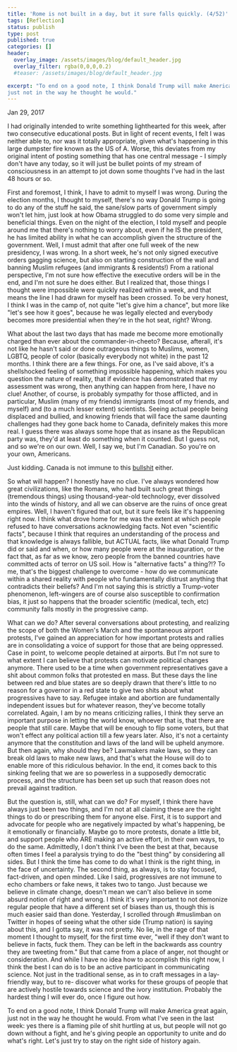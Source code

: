 ```yaml
---
title: 'Rome is not built in a day, but it sure falls quickly. (4/52)'
tags: [Reflection]
status: publish
type: post
published: true
categories: []
header:
  overlay_image: /assets/images/blog/default_header.jpg
  overlay_filter: rgba(0,0,0,0.2)
  #teaser: /assets/images/blog/default_header.jpg

excerpt: "To end on a good note, I think Donald Trump will make America great again,
just not in the way he thought he would."
---
```

Jan 29, 2017

I had originally intended to write something lighthearted for this week, after
two consecutive educational posts. But in light of recent events, I felt I was
neither able to, nor was it totally appropriate, given what's happening in
this large dumpster fire known as the US of A. Worse, this deviates from my
original intent of posting something that has one central message - I simply
don't have any today, so it will just be bullet points of my stream of
consciousness in an attempt to jot down some thoughts I've had in the last 48
hours or so.

First and foremost, I think, I have to admit to myself I was wrong. During the
election months, I thought to myself, there's no way Donald Trump is going to
do any of the stuff he said, the sane/slow parts of government simply won't
let him, just look at how Obama struggled to do some very simple and
beneficial things. Even on the night of the election, I told myself and people
around me that there's nothing to worry about, even if he IS the president, he
has limited ability in what he can accomplish given the structure of the
government. Well, I must admit that after one full week of the new presidency,
I was wrong. In a short week, he's not only signed executive orders gagging
science, but also on starting construction of the wall and banning Muslim
refugees (and immigrants & residents!) From a rational perspective, I'm not
sure how effective the executive orders will be in the end, and I'm not sure
he does either. But I realized that, those things I thought were impossible
were quickly realized within a week, and that means the line I had drawn for
myself has been crossed. To be very honest, I think I was in the camp of, not
quite "let's give him a chance", but more like "let's see how it goes",
because he was legally elected and everybody becomes more presidential when
they're in the hot seat, right? Wrong.

What about the last two days that has made me become more emotionally charged
than ever about the commander-in-cheeto? Because, afterall, it's not like he
hasn't said or done outrageous things to Muslims, women, LGBTQ, people of
color (basically everybody not white) in the past 12 months. I think there are
a few things. For one, as I've said above, it's a shellshocked feeling of
something impossible happening, which makes you question the nature of
reality, that if evidence has demonstrated that my assessment was wrong, then
anything can happen from here, I have no clue! Another, of course, is probably
sympathy for those afflicted, and in particular, Muslim (many of my friends)
immigrants (most of my friends, and myself) and (to a much lesser extent)
scientists. Seeing actual people being displaced and bullied, and knowing
friends that will face the same daunting challenges had they gone back home to
Canada, definitely makes this more real. I guess there was always some hope
that as insane as the Republican party was, they'd at least do something when
it counted. But I guess not, and so we're on our own. Well, I say we, but I'm
Canadian. So you're on your own, Americans.

Just kidding. Canada is not immune to this
[bullshit](http://mobile.reuters.com/article/idUSKBN15E04S) either.

So what will happen? I honestly have no clue. I've always wondered how great
civilizations, like the Romans, who had built such great things (tremendous
things) using thousand-year-old technology, ever dissolved into the winds of
history, and all we can observe are the ruins of once great empires. Well, I
haven't figured that out, but it sure feels like it's happening right now. I
think what drove home for me was the extent at which people refused to have
conversations acknowledging facts. Not even "scientific facts", because I
think that requires an understanding of the process and that knowledge is
always fallible, but ACTUAL facts, like what Donald Trump did or said and
when, or how many people were at the inauguration, or the fact that, as far as
we know, zero people from the banned countries have committed acts of terror
on US soil. How is "alternative facts" a thing?!? To me, that's the biggest
challenge to overcome - how do we communicate within a shared reality with
people who fundamentally distrust anything that contradicts their beliefs? And
I'm not saying this is strictly a Trump-voter phenomenon, left-wingers are of
course also susceptible to confirmation bias, it just so happens that the
broader scientific (medical, tech, etc) community falls mostly in the
progressive camp.

What can we do? After several conversations about protesting, and realizing
the scope of both the Women's March and the spontaneous airport protests, I've
gained an appreciation for how important protests and rallies are in
consolidating a voice of support for those that are being oppressed. Case in
point, to welcome people detained at airports. But I'm not sure to what extent
I can believe that protests can motivate political changes anymore. There used
to be a time when government representatives gave a shit about common folks
that protested en mass. But these days the line between red and blue states
are so deeply drawn that there's little to no reason for a governor in a red
state to give two shits about what progressives have to say. Refugee intake
and abortion are fundamentally independent issues but for whatever reason,
they've become totally correlated. Again, I am by no means criticizing
rallies, I think they serve an important purpose in letting the world know,
whoever that is, that there are people that still care. Maybe that will be
enough to flip some voters, but that won't effect any political action till a
few years later. Also, it's not a certainty anymore that the constitution and
laws of the land will be upheld anymore. But then again, why should they be?
Lawmakers make laws, so they can break old laws to make new laws, and that's
what the House will do to enable more of this ridiculous behavior. In the end,
it comes back to this sinking feeling that we are so powerless in a supposedly
democratic process, and the structure has been set up such that reason does
not prevail against tradition.

But the question is, still, what can we do? For myself, I think there have
always just been two things, and I'm not at all claiming these are the right
things to do or prescribing them for anyone else. First, it is to support and
advocate for people who are negatively impacted by what's happening, be it
emotionally or financially. Maybe go to more protests, donate a little bit,
and support people who ARE making an active effort, in their own ways, to do
the same. Admittedly, I don't think I've been the best at that, because often
times I feel a paralysis trying to do the "best thing" by considering all
sides. But I think the time has come to do what I think is the right thing, in
the face of uncertainty. The second thing, as always, is to stay focused,
fact-driven, and open minded. Like I said, progressives are not immune to echo
chambers or fake news, it takes two to tango. Just because we believe in
climate change, doesn't mean we can't also believe in some absurd notion of
right and wrong. I think it's very important to not demonize regular people
that have a different set of biases than us, though this is much easier said
than done. Yesterday, I scrolled through #muslimban on Twitter in hopes of
seeing what the other side (Trump nation) is saying about this, and I gotta
say, it was not pretty. No lie, in the rage of that moment I thought to
myself, for the first time ever, "well if they don't want to believe in facts,
fuck them. They can be left in the backwards ass country they are tweeting
from." But that came from a place of anger, not thought or consideration. And
while I have no idea how to accomplish this right now, I think the best I can
do is to be an active participant in communicating science. Not just in the
traditional sense, as in to craft messages in a lay-friendly way, but to re-
discover what works for these groups of people that are actively hostile
towards science and the ivory institution. Probably the hardest thing I will
ever do, once I figure out how.

To end on a good note, I think Donald Trump will make America great again,
just not in the way he thought he would. From what I've seen in the last week:
yes there is a flaming pile of shit hurtling at us, but people will not go
down without a fight, and he's giving people an opportunity to unite and do
what's right. Let's just try to stay on the right side of history again.
